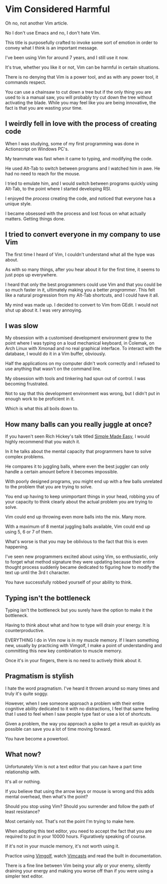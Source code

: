 # Vim Considered Harmful

Oh no, not another Vim article.

No I don't use Emacs and no, I don't hate Vim.

This title is purposefully crafted to invoke some sort of emotion in order to convey what I think is an important message.

I've been using Vim for around 7 years, and I still use it now.

It's true, whether you like it or not,  Vim can be harmful in certain situations.

There is no denying that Vim is a power tool, and as with any power tool, it commands respect.

You can use a chainsaw to cut down a tree but if the only thing you are used to is a manual saw, you will probably try cut down the tree without
activating the blade.  While you may feel like you are being innovative, the fact is that you are wasting your time.

## I weirdly fell in love with the process of creating code

When I was studying, some of my first programming was done in Actionscript on Windows PC's.

My teammate was fast when it came to typing, and modifying the code.

He used Alt-Tab to switch between programs and I watched him in awe.  He had no need to reach for the mouse.

I tried to emulate him, and I would switch between programs quickly using Alt-Tab, to the point where I started developing RSI.

I enjoyed the *process* creating the code, and noticed that everyone has a unique style.

I became obsessed with the process and lost focus on what actually matters.  Getting things done.

## I tried to convert everyone in my company to use Vim

The first time I heard of Vim, I couldn't understand what all the hype was about.

As with so many things, after you hear about it for the first time, it seems to just pops up everywhere.

I heard that only the best programmers could use Vim and that you could be so much faster in it, ultimately making you a better *programmer*.
This felt like a natural progression from my Alt-Tab shortcuts, and I could have it all.

My mind was made up.  I decided to convert to Vim from GEdit.  I would not shut up about it.  I was very annoying.

## I was slow

My obsession with a customised development environment grew to the point where I was typing on a loud mechanical keyboard, in Colemak, on Arch Linux with Xmonad and no real graphical interface.  To interact with the database, I would do it in a Vim buffer, obviously.

Half the applications on my computer didn't work correctly and I refused to use anything that wasn't on the command line.

My obsession with tools and tinkering had spun out of control. I was becoming frustrated.

Not to say that this development environment was wrong, but I didn't put in enough work to be proficient in it.

Which is what this all boils down to.

## How many balls can you really juggle at once?

If you haven't seen Rich Hickey's talk titled [Simple Made Easy](https://www.infoq.com/presentations/Simple-Made-Easy), I would highly recommend that you watch it.

In it he talks about the mental capacity that programmers have to solve complex problems.

He compares it to juggling balls, where even the best juggler can only handle a certain amount before it becomes impossible.

With poorly designed programs, you might end up with a few balls unrelated to the problem that you are trying to solve.

You end up having to keep unimportant things in your head, robbing you of your capacity to think clearly about the actual problem you are trying to
solve.

Vim could end up throwing even more balls into the mix.  Many more.

With a maximum of 8 mental juggling balls available, Vim could end up using 5, 6 or 7 of them.

What's worse is that you may be oblivious to the fact that this is even happening.

I've seen new programmers excited about using Vim, so enthusiastic, only to forget what method signature they were updating because their entire thought
process suddenly became dedicated to figuring how to modify the text up until the 3rd t character.

You have successfully robbed yourself of your ability to think.

## Typing isn't the bottleneck

Typing isn't the bottleneck but you surely have the option to make it the bottleneck.

Having to think about what and how to type will drain your energy. It is counterproductive.

EVERYTHING I do in Vim now is in my muscle memory.  If I learn something new, usually by practicing with Vimgolf, I make a point of understanding and committing this new key combination to muscle memory.

Once it's in your fingers, there is no need to actively think about it.

## Pragmatism is stylish

I hate the word pragmatism.  I've heard it thrown around so many times and truly it's quite soggy.

However, when I see someone approach a problem with their entire cognitive ability dedicated to it with no distractions, I feel that same feeling that
I used to feel when I saw people type fast or use a lot of shortcuts.

Given a problem, the way you approach a spike to get a result as quickly as possible can save you a lot of time moving forward.

You have become a powertool.

## What now?

Unfortunately Vim is not a text editor that you can have a part time relationship with.

It's all or nothing.

If you believe that using the arrow keys or mouse is wrong and this adds mental overhead, then what's the point?

Should you stop using Vim? Should you surrender and follow the path of least resistance?

Most certainly not. That's not the point I'm trying to make here.

When adopting this text editor, you need to accept the fact that you are required to put in your 10000 hours.
Figuratively speaking of course.

If it's not in your muscle memory, it's not worth using it.

Practice using [Vimgolf](https://vimgolf.com), watch [Vimcasts](http://vimcasts.org/) and read the built in documentation.

There is a fine line between Vim being your ally or your enemy, silently draining your energy and making you worse off than if you were using a simpler text editor.

